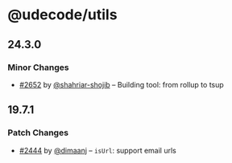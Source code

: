 # @udecode/utils

## 24.3.0

### Minor Changes

- [#2652](https://github.com/udecode/plate/pull/2652) by [@shahriar-shojib](https://github.com/shahriar-shojib) – Building tool: from rollup to tsup

## 19.7.1

### Patch Changes

- [#2444](https://github.com/udecode/plate/pull/2444) by [@dimaanj](https://github.com/dimaanj) – `isUrl`: support email urls
